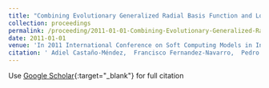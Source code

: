 ```yaml
---
title: "Combining Evolutionary Generalized Radial Basis Function and Logistic Regression Methods for Classification"
collection: proceedings
permalink: /proceeding/2011-01-01-Combining-Evolutionary-Generalized-Radial-Basis-Function-and-Logistic-Regression-Methods-for-Classification
date: 2011-01-01
venue: 'In 2011 International Conference on Soft Computing Models in Industrial and Environmental Applications (SOCO2011)'
citation: ' Adiel Castaño-Méndez,  Francisco Fernandez-Navarro,  Pedro Antonio Gutiérrez,  César Hervás-Martínez, &quot;Combining Evolutionary Generalized Radial Basis Function and Logistic Regression Methods for Classification.&quot; In 2011 International Conference on Soft Computing Models in Industrial and Environmental Applications (SOCO2011), 2011, pp.263-270.'
---
```

Use [Google Scholar](https://scholar.google.com/scholar?q=Combining+Evolutionary+Generalized+Radial+Basis+Function+and+Logistic+Regression+Methods+for+Classification){:target="_blank"} for full citation